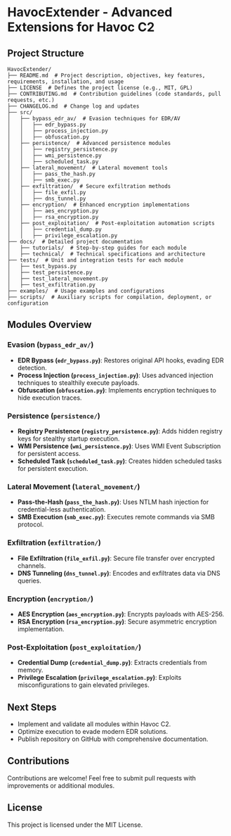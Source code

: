 # HavocExtender - Advanced Extensions for Havoc C2

## Project Structure
```
HavocExtender/
├── README.md  # Project description, objectives, key features, requirements, installation, and usage
├── LICENSE  # Defines the project license (e.g., MIT, GPL)
├── CONTRIBUTING.md  # Contribution guidelines (code standards, pull requests, etc.)
├── CHANGELOG.md  # Change log and updates
├── src/
│   ├── bypass_edr_av/  # Evasion techniques for EDR/AV
│   │   ├── edr_bypass.py
│   │   ├── process_injection.py
│   │   ├── obfuscation.py
│   ├── persistence/  # Advanced persistence modules
│   │   ├── registry_persistence.py
│   │   ├── wmi_persistence.py
│   │   ├── scheduled_task.py
│   ├── lateral_movement/  # Lateral movement tools
│   │   ├── pass_the_hash.py
│   │   ├── smb_exec.py
│   ├── exfiltration/  # Secure exfiltration methods
│   │   ├── file_exfil.py
│   │   ├── dns_tunnel.py
│   ├── encryption/  # Enhanced encryption implementations
│   │   ├── aes_encryption.py
│   │   ├── rsa_encryption.py
│   ├── post_exploitation/  # Post-exploitation automation scripts
│   │   ├── credential_dump.py
│   │   ├── privilege_escalation.py
├── docs/  # Detailed project documentation
│   ├── tutorials/  # Step-by-step guides for each module
│   ├── technical/  # Technical specifications and architecture
├── tests/  # Unit and integration tests for each module
│   ├── test_bypass.py
│   ├── test_persistence.py
│   ├── test_lateral_movement.py
│   ├── test_exfiltration.py
├── examples/  # Usage examples and configurations
├── scripts/  # Auxiliary scripts for compilation, deployment, or configuration
``` 

## Modules Overview

### Evasion (`bypass_edr_av/`)
- **EDR Bypass (`edr_bypass.py`)**: Restores original API hooks, evading EDR detection.
- **Process Injection (`process_injection.py`)**: Uses advanced injection techniques to stealthily execute payloads.
- **Obfuscation (`obfuscation.py`)**: Implements encryption techniques to hide execution traces.

### Persistence (`persistence/`)
- **Registry Persistence (`registry_persistence.py`)**: Adds hidden registry keys for stealthy startup execution.
- **WMI Persistence (`wmi_persistence.py`)**: Uses WMI Event Subscription for persistent access.
- **Scheduled Task (`scheduled_task.py`)**: Creates hidden scheduled tasks for persistent execution.

### Lateral Movement (`lateral_movement/`)
- **Pass-the-Hash (`pass_the_hash.py`)**: Uses NTLM hash injection for credential-less authentication.
- **SMB Execution (`smb_exec.py`)**: Executes remote commands via SMB protocol.

### Exfiltration (`exfiltration/`)
- **File Exfiltration (`file_exfil.py`)**: Secure file transfer over encrypted channels.
- **DNS Tunneling (`dns_tunnel.py`)**: Encodes and exfiltrates data via DNS queries.

### Encryption (`encryption/`)
- **AES Encryption (`aes_encryption.py`)**: Encrypts payloads with AES-256.
- **RSA Encryption (`rsa_encryption.py`)**: Secure asymmetric encryption implementation.

### Post-Exploitation (`post_exploitation/`)
- **Credential Dump (`credential_dump.py`)**: Extracts credentials from memory.
- **Privilege Escalation (`privilege_escalation.py`)**: Exploits misconfigurations to gain elevated privileges.

## Next Steps
- Implement and validate all modules within Havoc C2.
- Optimize execution to evade modern EDR solutions.
- Publish repository on GitHub with comprehensive documentation.

## Contributions
Contributions are welcome! Feel free to submit pull requests with improvements or additional modules.

## License
This project is licensed under the MIT License.
